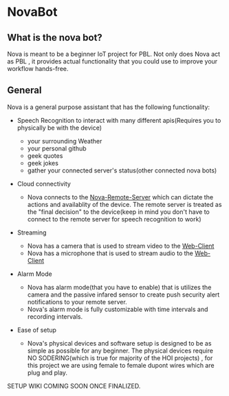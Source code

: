# NovaBot

## What is the nova bot?
Nova is meant to be a beginner IoT project for PBL. Not only does Nova act as PBL , it provides actual functionality that you could use to improve your workflow hands-free.

## General
Nova is a general purpose assistant that has the following functionality:

- Speech Recognition to interact with many different apis(Requires you to physically be with the device)
  - your surrounding Weather
  - your personal github
  - geek quotes
  - geek jokes
  - gather your connected server's status(other connected nova bots)

- Cloud connectivity
  - Nova connects to the [Nova-Remote-Server](https://github.com/House-of-IoT/Nova-remote-server) which can dictate the actions and availablity of the device. The remote server is treated as the "final decision" to the device(keep in mind you don't have to connect to the remote server for speech recognition to work)
  
  
- Streaming 
   - Nova has a camera that is used to stream video to the [Web-Client](https://github.com/House-of-IoT/HOI-WebClient) 
   - Nova has a microphone that is used to stream audio to the [Web-Client](https://github.com/House-of-IoT/HOI-WebClient)
   
   
- Alarm Mode
   - Nova has alarm mode(that you have to enable) that is utilizes the camera and the passive infared sensor to create push  security alert notifications to your remote server.
   - Nova's alarm mode is fully customizable with time intervals and recording intervals.
  
  
- Ease of setup
  - Nova's physical devices and software setup is designed to be as simple as possible for any beginner. The physical devices require NO SODERING(which is true for majority of the HOI projects) , for this project we are using female to female dupont wires which are plug and play.



SETUP WIKI COMING SOON ONCE FINALIZED.
